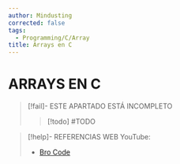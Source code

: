 ```yaml
---
author: Mindusting
corrected: false
tags:
  - Programming/C/Array
title: Arrays en C
---
```



# ARRAYS EN C

> [!fail]- ESTE APARTADO ESTÁ INCOMPLETO
> > [!todo] #TODO

> [!help]- REFERENCIAS WEB
> YouTube:
> - [Bro Code](https://youtu.be/eE9MnoS0lc0)